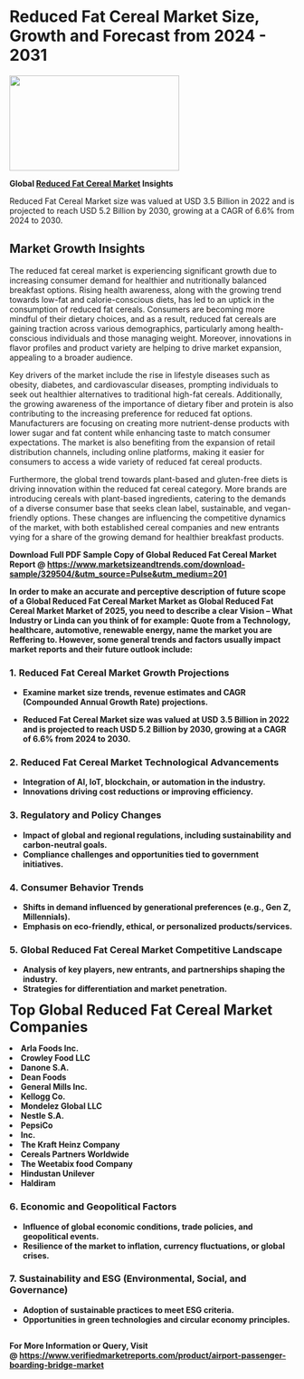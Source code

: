 <H1>Reduced Fat Cereal Market Size, Growth and Forecast from 2024 - 2031</H1><img class="aligncenter size-medium wp-image-584254" src="https://thirdeyenews.in/wp-content/uploads/2024/09/Global-Market-Research-300x168.jpeg" alt="" width="300" height="168" /><p><strong>Global&nbsp;<a href="https://www.marketsizeandtrends.com/download-sample/329504/&amp;utm_source=Pulse&amp;utm_medium=201">Reduced Fat Cereal Market</a> Insights</strong></p><p>Reduced Fat Cereal Market size was valued at USD 3.5 Billion in 2022 and is projected to reach USD 5.2 Billion by 2030, growing at a CAGR of 6.6% from 2024 to 2030.</p><p><h2>Market Growth Insights</h2> <p>The reduced fat cereal market is experiencing significant growth due to increasing consumer demand for healthier and nutritionally balanced breakfast options. Rising health awareness, along with the growing trend towards low-fat and calorie-conscious diets, has led to an uptick in the consumption of reduced fat cereals. Consumers are becoming more mindful of their dietary choices, and as a result, reduced fat cereals are gaining traction across various demographics, particularly among health-conscious individuals and those managing weight. Moreover, innovations in flavor profiles and product variety are helping to drive market expansion, appealing to a broader audience.</p> <p><strong></strong></p> <p>Key drivers of the market include the rise in lifestyle diseases such as obesity, diabetes, and cardiovascular diseases, prompting individuals to seek out healthier alternatives to traditional high-fat cereals. Additionally, the growing awareness of the importance of dietary fiber and protein is also contributing to the increasing preference for reduced fat options. Manufacturers are focusing on creating more nutrient-dense products with lower sugar and fat content while enhancing taste to match consumer expectations. The market is also benefiting from the expansion of retail distribution channels, including online platforms, making it easier for consumers to access a wide variety of reduced fat cereal products.</p> <p>Furthermore, the global trend towards plant-based and gluten-free diets is driving innovation within the reduced fat cereal category. More brands are introducing cereals with plant-based ingredients, catering to the demands of a diverse consumer base that seeks clean label, sustainable, and vegan-friendly options. These changes are influencing the competitive dynamics of the market, with both established cereal companies and new entrants vying for a share of the growing demand for healthier breakfast products.</p> <p><strong></p><p><span class=""><strong>Download Full PDF Sample Copy of Global Reduced Fat Cereal Market Report</strong> @ <a href="https://www.marketsizeandtrends.com/download-sample/329504/&amp;utm_source=Pulse&amp;utm_medium=201" target="_blank">https://www.marketsizeandtrends.com/download-sample/329504/&amp;utm_source=Pulse&amp;utm_medium=201</a></span></p><p>In order to make an accurate and perceptive description of future scope of a Global&nbsp;Reduced Fat Cereal Market Market as Global&nbsp;Reduced Fat Cereal Market Market of 2025, you need to describe a clear Vision &ndash; What Industry or Linda can you think of for example: Quote from a Technology, healthcare, automotive, renewable energy, name the market you are Reffering to. However, some general trends and factors usually impact market reports and their future outlook include:</p><h3>1.&nbsp;<strong>Reduced Fat Cereal Market Growth Projections</strong></h3><ul><li>Examine market size trends, revenue estimates and CAGR (Compounded Annual Growth Rate) projections.</li><li><p>Reduced Fat Cereal Market size was valued at USD 3.5 Billion in 2022 and is projected to reach USD 5.2 Billion by 2030, growing at a CAGR of 6.6% from 2024 to 2030.</p></li></ul><h3>2.&nbsp;<strong>Reduced Fat Cereal Market Technological Advancements</strong></h3><ul><li>Integration of AI, IoT, blockchain, or automation in the industry.</li><li>Innovations driving cost reductions or improving efficiency.</li></ul><h3>3.&nbsp;<strong>Regulatory and Policy Changes</strong></h3><ul><li>Impact of global and regional regulations, including sustainability and carbon-neutral goals.</li><li>Compliance challenges and opportunities tied to government initiatives.</li></ul><h3>4.&nbsp;<strong>Consumer Behavior Trends</strong></h3><ul><li>Shifts in demand influenced by generational preferences (e.g., Gen Z, Millennials).</li><li>Emphasis on eco-friendly, ethical, or personalized products/services.</li></ul><h3>5.&nbsp;<strong>Global Reduced Fat Cereal Market Competitive Landscape</strong></h3><ul><li>Analysis of key players, new entrants, and partnerships shaping the industry.</li><li>Strategies for differentiation and market penetration.</li></ul><p data-pm-slice="1 1 []"><span style="color: inherit; font-family: inherit; font-size: 25px;">Top Global Reduced Fat Cereal Market Companies</span></p><div class="" data-test-id=""><p><li>Arla Foods Inc.</li><li> Crowley Food LLC</li><li> Danone S.A.</li><li> Dean Foods</li><li> General Mills Inc.</li><li> Kellogg Co.</li><li> Mondelez Global LLC</li><li> Nestle S.A.</li><li> PepsiCo</li><li> Inc.</li><li> The Kraft Heinz Company</li><li> Cereals Partners Worldwide</li><li> The Weetabix food Company</li><li> Hindustan Unilever</li><li> Haldiram</li></p></div><h3>6.&nbsp;<strong>Economic and Geopolitical Factors</strong></h3><ul><li>Influence of global economic conditions, trade policies, and geopolitical events.</li><li>Resilience of the market to inflation, currency fluctuations, or global crises.</li></ul><h3>7.&nbsp;<strong>Sustainability and ESG (Environmental, Social, and Governance)</strong></h3><ul><li>Adoption of sustainable practices to meet ESG criteria.</li><li>Opportunities in green technologies and circular economy principles.</li></ul><h2><strong style="font-size: 14px;">For More Information or Query, Visit @&nbsp;</strong><a style="background-color: #ffffff; font-size: 14px;" href="https://www.marketsizeandtrends.com/report/reduced-fat-cereal-market/" target="_blank">https://www.verifiedmarketreports.com/product/airport-passenger-boarding-bridge-market</a></h2>